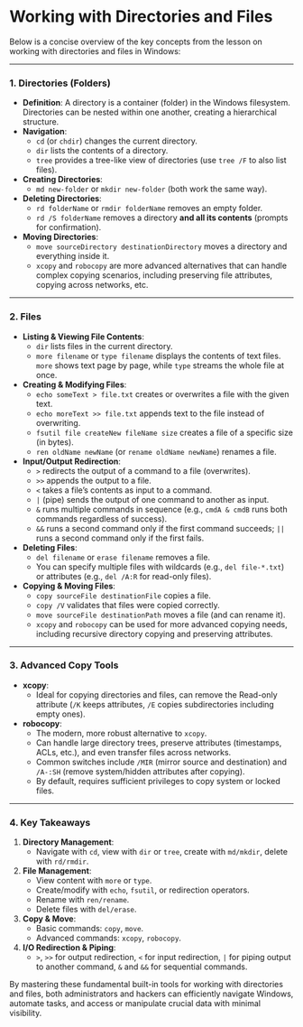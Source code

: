 # Working with Directories and Files

Below is a concise overview of the key concepts from the lesson on working with directories and files in Windows:

***

### 1. Directories (Folders)

* **Definition**: A directory is a container (folder) in the Windows filesystem. Directories can be nested within one another, creating a hierarchical structure.
* **Navigation**:
  * `cd` (or `chdir`) changes the current directory.
  * `dir` lists the contents of a directory.
  * `tree` provides a tree-like view of directories (use `tree /F` to also list files).
* **Creating Directories**:
  * `md new-folder` or `mkdir new-folder` (both work the same way).
* **Deleting Directories**:
  * `rd folderName` or `rmdir folderName` removes an empty folder.
  * `rd /S folderName` removes a directory **and all its contents** (prompts for confirmation).
* **Moving Directories**:
  * `move sourceDirectory destinationDirectory` moves a directory and everything inside it.
  * `xcopy` and `robocopy` are more advanced alternatives that can handle complex copying scenarios, including preserving file attributes, copying across networks, etc.

***

### 2. Files

* **Listing & Viewing File Contents**:
  * `dir` lists files in the current directory.
  * `more filename` or `type filename` displays the contents of text files. `more` shows text page by page, while `type` streams the whole file at once.
* **Creating & Modifying Files**:
  * `echo someText > file.txt` creates or overwrites a file with the given text.
  * `echo moreText >> file.txt` appends text to the file instead of overwriting.
  * `fsutil file createNew fileName size` creates a file of a specific size (in bytes).
  * `ren oldName newName` (or `rename oldName newName`) renames a file.
* **Input/Output Redirection**:
  * `>` redirects the output of a command to a file (overwrites).
  * `>>` appends the output to a file.
  * `<` takes a file’s contents as input to a command.
  * `|` (pipe) sends the output of one command to another as input.
  * `&` runs multiple commands in sequence (e.g., `cmdA & cmdB` runs both commands regardless of success).
  * `&&` runs a second command only if the first command succeeds; `||` runs a second command only if the first fails.
* **Deleting Files**:
  * `del filename` or `erase filename` removes a file.
  * You can specify multiple files with wildcards (e.g., `del file-*.txt`) or attributes (e.g., `del /A:R` for read-only files).
* **Copying & Moving Files**:
  * `copy sourceFile destinationFile` copies a file.
  * `copy /V` validates that files were copied correctly.
  * `move sourceFile destinationPath` moves a file (and can rename it).
  * `xcopy` and `robocopy` can be used for more advanced copying needs, including recursive directory copying and preserving attributes.

***

### 3. Advanced Copy Tools

* **xcopy**:
  * Ideal for copying directories and files, can remove the Read-only attribute (`/K` keeps attributes, `/E` copies subdirectories including empty ones).
* **robocopy**:
  * The modern, more robust alternative to `xcopy`.
  * Can handle large directory trees, preserve attributes (timestamps, ACLs, etc.), and even transfer files across networks.
  * Common switches include `/MIR` (mirror source and destination) and `/A-:SH` (remove system/hidden attributes after copying).
  * By default, requires sufficient privileges to copy system or locked files.

***

### 4. Key Takeaways

1. **Directory Management**:
   * Navigate with `cd`, view with `dir` or `tree`, create with `md/mkdir`, delete with `rd/rmdir`.
2. **File Management**:
   * View content with `more` or `type`.
   * Create/modify with `echo`, `fsutil`, or redirection operators.
   * Rename with `ren/rename`.
   * Delete files with `del/erase`.
3. **Copy & Move**:
   * Basic commands: `copy`, `move`.
   * Advanced commands: `xcopy`, `robocopy`.
4. **I/O Redirection & Piping**:
   * `>`, `>>` for output redirection, `<` for input redirection, `|` for piping output to another command, `&` and `&&` for sequential commands.

By mastering these fundamental built-in tools for working with directories and files, both administrators and hackers can efficiently navigate Windows, automate tasks, and access or manipulate crucial data with minimal visibility.



